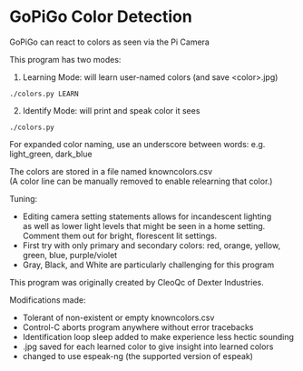 # GoPiGo Color Detection
GoPiGo can react to colors as seen via the Pi Camera

This program has two modes:  
1. Learning Mode:  will learn user-named colors (and save \<color\>.jpg)	
```
./colors.py LEARN
```

2. Identify Mode:  will print and speak color it sees
```
./colors.py
```


For expanded color naming, use an underscore between words: e.g. light_green, dark_blue

The colors are stored in a file named knowncolors.csv  
(A color line can be manually removed to enable relearning that color.)

Tuning:  
- Editing camera setting statements allows for incandescent lighting  
  as well as lower light levels that might be seen in a home setting.  
  Comment them out for bright, florescent lit settings.
- First try with only primary and secondary colors: red, orange, yellow, green, blue, purple/violet
- Gray, Black, and White are particularly challenging for this program

This program was originally created by CleoQc of Dexter Industries.

Modifications made:
- Tolerant of non-existent or empty knowncolors.csv
- Control-C aborts program anywhere without error tracebacks
- Identification loop sleep added to make experience less hectic sounding
- <color>.jpg saved for each learned color to give insight into learned colors
- changed to use espeak-ng (the supported version of espeak)
